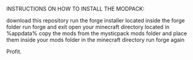 INSTRUCTIONS ON HOW TO INSTALL THE MODPACK:

download this repository
run the forge installer located inside the forge folder
run forge and exit
open your minecraft directory located in %appdata%
copy the mods from the mysticpack mods folder and place them inside your mods folder in the minecraft directory
run forge again

Profit.
